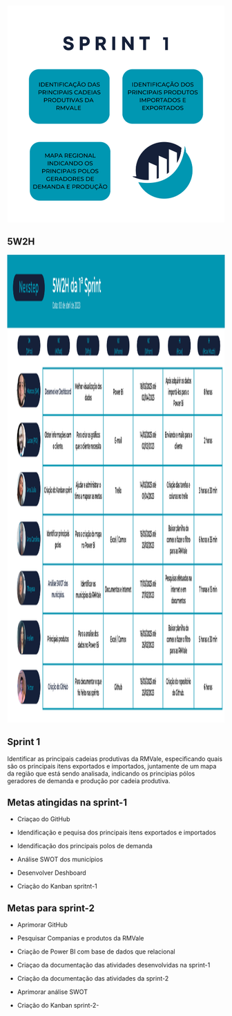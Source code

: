 
<img src="https://github.com/MarcosAvanzini/NextStep/blob/main/Imagens/Sprint1.svg" width="1000" height="500"/>

## 5W2H
<img src="https://github.com/MarcosAvanzini/NextStep/blob/main/Imagens/Sprint.svg" width="1920" height="1080"/>

## Sprint 1
Identificar as principais cadeias produtivas da RMVale, especificando quais são os principais itens exportados e importados, juntamente de um mapa da região que está sendo analisada, indicando os principias pólos geradores de demanda e produção por cadeia produtiva. 

## Metas atingidas na sprint-1

* Criaçao do GitHub

* Idendificação e pequisa dos principais itens exportados e importados

* Idendificação dos principais polos de demanda 

* Análise SWOT dos municípios 

* Desenvolver Deshboard 

* Criação do Kanban spritnt-1

## Metas para sprint-2

* Aprimorar GitHub

* Pesquisar Companias e produtos da RMVale

* Criação de Power BI com base de dados que relacional 

* Criaçao da documentação das atividades desenvolvidas na sprint-1

* Criação da documentação das atividades da sprint-2

* Aprimorar análise SWOT
 
* Criação do Kanban sprint-2-
